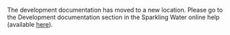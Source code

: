 The development documentation has moved to a new location. Please go to the Development documentation section in the Sparkling Water online help (available [here](https://s3.amazonaws.com/h2o-release/sparkling-water/master/latest.html)).
